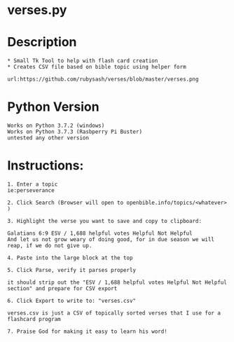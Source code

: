 # verses.py

# Description

	* Small Tk Tool to help with flash card creation 
	* Creates CSV file based on bible topic using helper form

	url:https://github.com/rubysash/verses/blob/master/verses.png

# Python Version
	Works on Python 3.7.2 (windows)
	Works on Python 3.7.3 (Rasbperry Pi Buster)
	untested any other version

# Instructions:

	1. Enter a topic
	ie:perseverance

	2. Click Search (Browser will open to openbible.info/topics/<whatever> )

	3. Highlight the verse you want to save and copy to clipboard:

	Galatians 6:9 ESV / 1,688 helpful votes Helpful Not Helpful
	And let us not grow weary of doing good, for in due season we will reap, if we do not give up.

	4. Paste into the large block at the top

	5. Click Parse, verify it parses properly

	it should strip out the "ESV / 1,688 helpful votes Helpful Not Helpful section" and prepare for CSV export

	6. Click Export to write to: "verses.csv"

	verses.csv is just a CSV of topically sorted verses that I use for a flashcard program

	7. Praise God for making it easy to learn his word!

